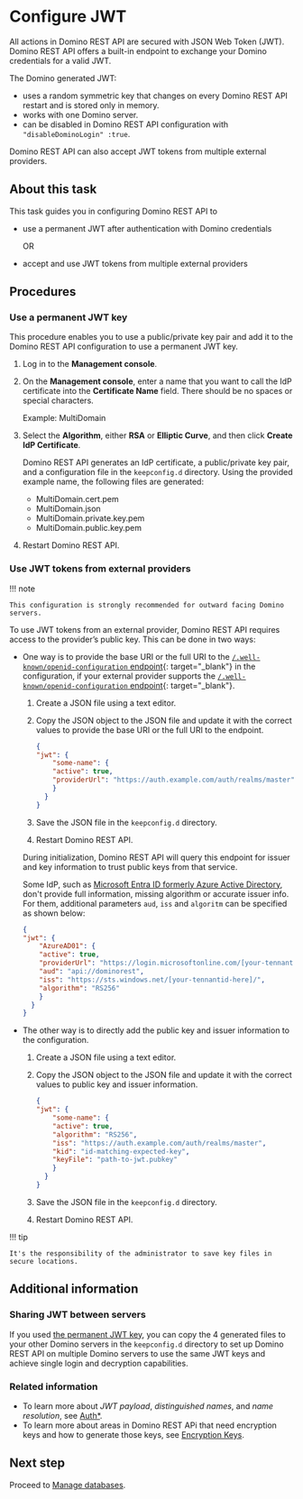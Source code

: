 # Configure JWT

All actions in Domino REST API are secured with JSON Web Token (JWT). Domino REST API offers a built-in endpoint to exchange your Domino credentials for a valid JWT.

The Domino generated JWT:

- uses a random symmetric key that changes on every Domino REST API restart and is stored only in memory.
- works with one Domino server.
- can be disabled in Domino REST API configuration with `"disableDominoLogin" :true`.

Domino REST API can also accept JWT tokens from multiple external providers.

## About this task

This task guides you in configuring Domino REST API to

- use a permanent JWT after authentication with Domino credentials

    OR

- accept and use JWT tokens from multiple external providers

## Procedures

### Use a permanent JWT key

This procedure enables you to use a public/private key pair and add it to the Domino REST API configuration to use a permanent JWT key.

1. Log in to the **Management console**.
2. On the **Management console**, enter a name that you want to call the IdP certificate into the **Certificate Name** field. There should be no spaces or special characters.

    Example: MultiDomain

3. Select the **Algorithm**, either **RSA** or **Elliptic Curve**, and then click **Create IdP Certificate**.

    Domino REST API generates an IdP certificate, a public/private key pair, and a configuration file in the `keepconfig.d` directory. Using the provided example name, the following files are generated:

    - MultiDomain.cert.pem
    - MultiDomain.json
    - MultiDomain.private.key.pem
    - MultiDomain.public.key.pem

4. Restart Domino REST API.

### Use JWT tokens from external providers

!!! note

    This configuration is strongly recommended for outward facing Domino servers.

To use JWT tokens from an external provider, Domino REST API requires access to the provider’s public key. This can be done in two ways:

- One way is to provide the base URI or the full URI to the [`/.well-known/openid-configuration` endpoint](https://ldapwiki.com/wiki/Wiki.jsp?page=Openid-configuration){: target="_blank"} in the configuration, if your external provider supports the [`/.well-known/openid-configuration` endpoint](https://ldapwiki.com/wiki/Wiki.jsp?page=Openid-configuration){: target="_blank"}.

    1. Create a JSON file using a text editor.
    2. Copy the JSON object to the JSON file and update it with the correct values to provide the base URI or the full URI to the endpoint.

        ```json
        {
        "jwt": {
            "some-name": {
            "active": true,
            "providerUrl": "https://auth.example.com/auth/realms/master"
            }
          }
        }
        ```

    3. Save the JSON file in the `keepconfig.d` directory.
    4. Restart Domino REST API.

    During initialization, Domino REST API will query this endpoint for issuer and key information to trust public keys from that service.

    Some IdP, such as [Microsoft Entra ID formerly Azure Active Directory](../../../howto/IdP/configuringAD.md), don't provide full information, missing algorithm or accurate issuer info. For them, additional parameters `aud`, `iss` and `algoritm` can be specified as shown below:

    ```json
    {
    "jwt": {
        "AzureAD01": {
        "active": true,
        "providerUrl": "https://login.microsoftonline.com/[your-tennantid-here]/v2.0/.well-known/openid-configuration",
        "aud": "api://dominorest",
        "iss": "https://sts.windows.net/[your-tennantid-here]/",
        "algorithm": "RS256"
        }
      }
    }
    ```

- The other way is to directly add the public key and issuer information to the configuration.

    1. Create a JSON file using a text editor.
    2. Copy the JSON object to the JSON file and update it with the correct values to public key and issuer information.

        ```json
        {
        "jwt": {
            "some-name": {
            "active": true,
            "algorithm": "RS256",
            "iss": "https://auth.example.com/auth/realms/master",
            "kid": "id-matching-expected-key",
            "keyFile": "path-to-jwt.pubkey"
            }
          }
        }
        ```

    3. Save the JSON file in the `keepconfig.d` directory.
    4. Restart Domino REST API.

!!! tip

    It's the responsibility of the administrator to save key files in secure locations.

## Additional information

### Sharing JWT between servers

If you used [the permanent JWT key](#use-a-permanent-jwt-key), you can copy the 4 generated files to your other Domino servers in the `keepconfig.d` directory to set up Domino REST API on multiple Domino servers to use the same JWT keys and achieve single login and decryption capabilities.

### Related information

- To learn more about *JWT payload*, *distinguished names*, and *name resolution*, see [Auth*](../../../references/security/authentication.md).
- To learn more about areas in Domino REST APi that need encryption keys and how to generate those keys, see [Encryption Keys](../../../references/security/encryption.md).

## Next step

Proceed to [Manage databases](admingroup.md).
<!--
### JWT Payload

The JWT requires the following format. Additional entries get ignored.

```json
{
  "iss": "Issuer Name",
  "sub": "CN=Common Name/O=Org",
  "scopes": "MAIL $DATA",
  "iat": 1618506339,
  "exp": 1618509939,
  "aud": "Domino"
}
```

All elements need to be present. *Audience* must be set to “Domino” and “scope” must be a space-separated list of database aliases, `MAIL`, and/or `$DATA`.

- `MAIL` allows a request to attempt to access the mail file of a given user. Access is limited by Domino’s ACL entries.
- `$DATA` allows a request to attempt to access any database configured for Domino REST API access. Access is limited by Domino’s ACL entries. Users can only access databases that grant them access in the ACL.
- [KeepDBAliasName] allows a request to attempt to access a database configured under that alias name. Access is limited by Domino’s ACL.

### Distinguished Names

By default, Domino REST API will expect that incoming tokens contain a Domino-format distinguished name, for example `CN=John Doe/O=SomeOrg`, in either the `CN` or `sub` claims of the token payload. This can be configured in Domino REST API's JWT configuration to use an alternative property and to accept LDAP-format, for example `cn=John Doe,o=SomeOrg` names:

```json
{
  "jwt": {
    "some-name": {
      "active": true,
      "providerUrl": "https://auth.example.com/auth/realms/master",
      "userIdentifier": "dn",
      "userIdentifierInLdapFormat": true
    }
  }
}
```

### Name resolution

The Domino REST API probes for the existence of various claims in the JWT token to determine the username. The claims are probed in the following sequence. On the first available claim, the probing stops.

1. keep.user.attr.dominoDn
2. CN
3. upn
4. preferred_username
5. email
6. sub

### References

To learn more, see [JWT Authorization](../../../references/security/authentication.md#jwt-authorization) and [Encryption Keys](../../../references/security/encryption.md).
-->
